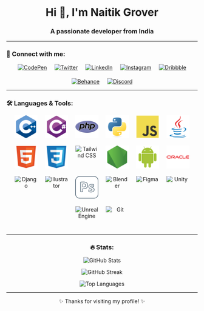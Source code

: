 <h1 align="center">Hi 👋, I'm Naitik Grover</h1>
<h3 align="center">A passionate developer from India</h3>

---

<h3 align="left">🚀 Connect with me:</h3>
<div align="center" style="display: flex; flex-wrap: wrap; gap: 20px; justify-content: center;">
    <a href="https://codepen.io/naitik-grover" target="_blank" rel="noopener noreferrer"><img src="https://raw.githubusercontent.com/rahuldkjain/github-profile-readme-generator/master/src/images/icons/Social/codepen.svg" alt="CodePen" height="70" width="70"/></a>
    <a href="https://twitter.com/naitikgrover" target="_blank" rel="noopener noreferrer"><img src="https://raw.githubusercontent.com/rahuldkjain/github-profile-readme-generator/master/src/images/icons/Social/twitter.svg" alt="Twitter" height="70" width="70"/></a>
    <a href="https://linkedin.com/in/naitik-grover-506632350" target="_blank" rel="noopener noreferrer"><img src="https://raw.githubusercontent.com/rahuldkjain/github-profile-readme-generator/master/src/images/icons/Social/linked-in-alt.svg" alt="LinkedIn" height="70" width="70"/></a>
    <a href="https://instagram.com/hunterx.dev" target="_blank" rel="noopener noreferrer"><img src="https://raw.githubusercontent.com/rahuldkjain/github-profile-readme-generator/master/src/images/icons/Social/instagram.svg" alt="Instagram" height="70" width="70"/></a>
    <a href="https://dribbble.com/naitikgrover" target="_blank" rel="noopener noreferrer"><img src="https://raw.githubusercontent.com/rahuldkjain/github-profile-readme-generator/master/src/images/icons/Social/dribbble.svg" alt="Dribbble" height="70" width="70"/></a>
    <a href="https://www.behance.net/naitikgrover" target="_blank" rel="noopener noreferrer"><img src="https://raw.githubusercontent.com/rahuldkjain/github-profile-readme-generator/master/src/images/icons/Social/behance.svg" alt="Behance" height="70" width="70"/></a>
    <a href="https://discord.gg/EK4V8ntZ2x" target="_blank" rel="noopener noreferrer"><img src="https://raw.githubusercontent.com/rahuldkjain/github-profile-readme-generator/master/src/images/icons/Social/discord.svg" alt="Discord" height="70" width="70"/></a>
</div>

---

<h3 align="left">🛠️ Languages & Tools:</h3>
<div align="center" style="display: flex; flex-wrap: wrap; gap: 20px; justify-content: center;">
    <img src="https://raw.githubusercontent.com/devicons/devicon/master/icons/cplusplus/cplusplus-original.svg" alt="C++" width="60" height="60"/>
    <img src="https://raw.githubusercontent.com/devicons/devicon/master/icons/csharp/csharp-original.svg" alt="C#" width="60" height="60"/>
    <img src="https://raw.githubusercontent.com/devicons/devicon/master/icons/php/php-original.svg" alt="PHP" width="60" height="60"/>
    <img src="https://raw.githubusercontent.com/devicons/devicon/master/icons/python/python-original.svg" alt="Python" width="60" height="60"/>
    <img src="https://raw.githubusercontent.com/devicons/devicon/master/icons/javascript/javascript-original.svg" alt="JavaScript" width="60" height="60"/>
    <img src="https://raw.githubusercontent.com/devicons/devicon/master/icons/java/java-original.svg" alt="Java" width="60" height="60"/>
    <img src="https://raw.githubusercontent.com/devicons/devicon/master/icons/html5/html5-original.svg" alt="HTML" width="60" height="60"/>
    <img src="https://raw.githubusercontent.com/devicons/devicon/master/icons/css3/css3-original.svg" alt="CSS" width="60" height="60"/>
    <img src="https://www.vectorlogo.zone/logos/tailwindcss/tailwindcss-icon.svg" alt="Tailwind CSS" width="60" height="60"/>
    <img src="https://raw.githubusercontent.com/devicons/devicon/master/icons/nodejs/nodejs-original.svg" alt="Node.js" width="60" height="60"/>
    <img src="https://raw.githubusercontent.com/devicons/devicon/master/icons/android/android-original.svg" alt="Android Dev" width="60" height="60"/>
    <img src="https://raw.githubusercontent.com/devicons/devicon/master/icons/oracle/oracle-original.svg" alt="Oracle" width="60" height="60"/>
    <img src="https://cdn.worldvectorlogo.com/logos/django.svg" alt="Django" width="60" height="60"/>
    <img src="https://www.vectorlogo.zone/logos/adobe_illustrator/adobe_illustrator-icon.svg" alt="Illustrator" width="60" height="60"/>
    <img src="https://raw.githubusercontent.com/devicons/devicon/master/icons/photoshop/photoshop-line.svg" alt="Photoshop" width="60" height="60"/>
    <img src="https://download.blender.org/branding/community/blender_community_badge_white.svg" alt="Blender" width="60" height="60"/>
    <img src="https://www.vectorlogo.zone/logos/figma/figma-icon.svg" alt="Figma" width="60" height="60"/>
    <img src="https://www.vectorlogo.zone/logos/unity3d/unity3d-icon.svg" alt="Unity" width="60" height="60"/>
    <img src="https://raw.githubusercontent.com/kenangundogan/fontisto/036b7eca71aab1bef8e6a0518f7329f13ed62f6b/icons/svg/brand/unreal-engine.svg" alt="Unreal Engine" width="60" height="60"/>
    <img src="https://www.vectorlogo.zone/logos/git-scm/git-scm-icon.svg" alt="Git" width="60" height="60"/>
</div>

---

<h3 align="center">🔥 Stats:</h3>
<p align="center">
    <img src="https://github-readme-stats.vercel.app/api?username=NaitikGrover&show_icons=true&theme=tokyonight" alt="GitHub Stats" width="500px"/>
</p>

<p align="center">
    <img src="https://github-readme-streak-stats.herokuapp.com/?user=NaitikGrover&theme=tokyonight" alt="GitHub Streak" width="500px"/>
</p>

<p align="center">
    <img src="https://github-readme-stats.vercel.app/api/top-langs/?username=NaitikGrover&layout=compact&theme=tokyonight" alt="Top Languages" width="500px"/>
</p>

---

<p align="center">✨ Thanks for visiting my profile! ✨</p>
